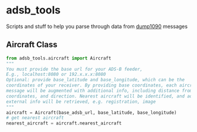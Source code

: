 # adsb_tools

Scripts and stuff to help you parse through data from [dump1090](https://github.com/flightaware/dump1090) messages

## Aircraft Class

```python
from adsb_tools.aircraft import Aircraft
"""
You must provide the base url for your ADS-B feeder,
E.g., localhost:8080 or 192.x.x.x:8080
Optional: provide base_latitude and base_longitude, which can be the
coordinates of your receiver. By providing base coordinates, each aircraft 
message will be augmented with additional info, including distance from base
coordinates, and direction. Nearest aircraft will be identified, and additional
external info will be retrieved, e.g. registration, image
"""
aircraft = Aircraft(base_adsb_url, base_latitude, base_longitude)
# get nearest aircraft
nearest_aircraft = aircraft.nearest_aircraft
```


